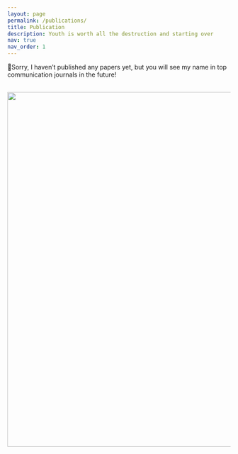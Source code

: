 ```yaml
---
layout: page
permalink: /publications/
title: Publication
description: Youth is worth all the destruction and starting over
nav: true
nav_order: 1
---
```


🥹Sorry, I haven’t published any papers yet, but you will see my name in top communication journals in the future!


<br>
<a href="https://github.com/SocratesClub/SocratesClub.github.io/edit/master/_pages/publications.md">
  <img src="https://user-images.githubusercontent.com/543384/192227995-fdb3a693-2f68-4dc4-b9bd-06053066322f.png" width = "800" align="middle" />
</a>
<br>
